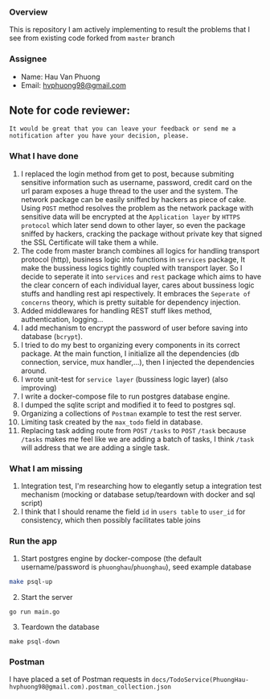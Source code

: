 ### Overview

This is repository I am actively implementing to result the problems that I see from existing code forked from `master` branch

### Assignee
- Name: Hau Van Phuong
- Email: hvphuong98@gmail.com
## Note for code reviewer:
```
It would be great that you can leave your feedback or send me a notification after you have your decision, please.
```

### What I have done
1. I replaced the login method from get to post, because submiting sensitive information such as username, password, credit card on the url
param exposes a huge thread to the user and the system. The network package can be easily sniffed by hackers as piece of cake.
Using `POST` method resolves the problem as the network package with sensitive data will be encrypted at the `Application layer` by `HTTPS protocol`
which later send down to other layer, so even the package sniffed by hackers, cracking the package without private key that signed the SSL Certificate
will take them a while.
2. The code from master branch combines all logics for handling transport protocol (http), business logic into functions in `services` package, It make the bussiness logics tightly coupled with transport layer. So I decide to seperate it into `services` and `rest` package which aims to have the clear concern of each individual layer, cares about bussiness logic stuffs and handling rest api respectively. It embraces the `Seperate of concerns` theory, which is pretty suitable
for dependency injection.
3. Added middlewares for handling REST stuff likes method, authentication, logging...
4. I add mechanism to encrypt the password of user before saving into database (`bcrypt`).
5. I tried to do my best to organizing every components in its correct package. At the main function, I initialize all the dependencies (db connection, service, mux handler,...), then I injected the dependencies around.
6. I wrote unit-test for `service layer` (bussiness logic layer) (also improving)
7. I write a docker-compose file to run postgres database engine.
8. I dumped the sqlite script and modified it to feed to postgres sql.
9. Organizing a collections of `Postman` example to test the rest server.
10. Limiting task created by the `max_todo` field in database.
11. Replacing task adding route from `POST` `/tasks` to `POST` `/task` because `/tasks` makes me feel like we are adding a batch of tasks, I think `/task` will address that we are adding a single task.
### What I am missing
1. Integration test, I'm researching how to elegantly setup a integration test mechanism (mocking or database setup/teardown with docker and sql script)
2. I think that I should rename the field `id` in `users table` to `user_id` for consistency, which then possibly facilitates table joins
### Run the app
1. Start postgres engine by docker-compose (the default username/password is `phuonghau`/`phuonghau`), seed example database

```sh
make psql-up
```
2. Start the server
```
go run main.go
```

3. Teardown the database
```
make psql-down
```

### Postman
I have placed a set of Postman requests in `docs/TodoService(PhuongHau-hvphuong98@gmail.com).postman_collection.json`